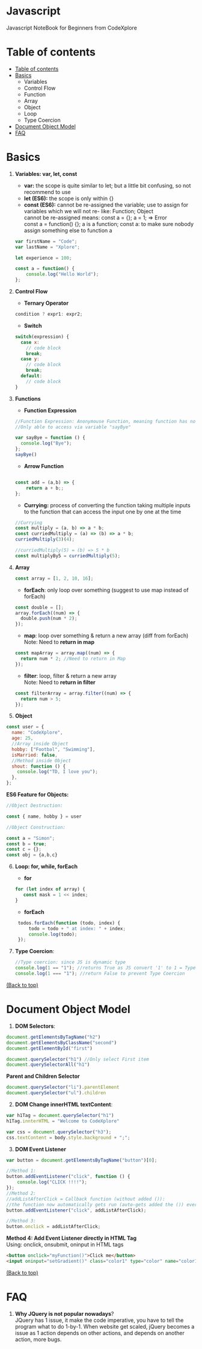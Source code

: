 # Javascript

Javascript NoteBook for Beginners from CodeXplore

# Table of contents

- [Table of contents](#table-of-contents)
- [Basics](#basics)
   - Variables
   - Control Flow
   - Function
   - Array
   - Object
   - Loop
   - Type Coercion
- [Document Object Model](#document-object-model)
- [FAQ](#faq)



# Basics 

1. **Variables: var, let, const**
    - **var:** the scope is quite similar to let; but a little bit confusing, so not recommend to use
    - **let (ES6):** the scope is only within {}
    - **const (ES6):** cannot be re-assigned the variable; use to assign for variables which we will not re- like: Function; Object<br>
    cannot be re-assigned means: const a = {}; a = 1; => Error <br>
    const a = function() {}; a is a function; const a: to make sure nobody assign something else to function a
	```Javascript
	var firstName = "Code";
	var lastName = "Xplore";

	let experience = 100;

	const a = function() {
		console.log("Hello World");
	};
	```
2. **Control Flow**<br>
    - **Ternary Operator**
    ```Javascript
    condition ? expr1: expr2;
    ```
    - **Switch**
    ```Javascript
	switch(expression) {
	  case x:
	    // code block
	    break;
	  case y:
	    // code block
	    break;
	  default:
	    // code block
	}
    ```
3. **Functions**
    - **Function Expression**
    ```Javascript
    //Function Expression: Anonymouse Function, meaning function has no name
    //Only able to access via variable "sayBye"

    var sayBye = function () {
      console.log("Bye");
    };
    sayBye()
    ```
    - **Arrow Function**
    ```Javascript

    const add = (a,b) => {
    	return a + b;;
    };
    ```
    
    - **Currying:** process of converting the function taking multiple inputs to the function that can access the input one by one at the time
    ```Javascript
	//Currying
	const multiply = (a, b) => a * b;
	const curriedMultiply = (a) => (b) => a * b;
	curriedMultiply(3)(4);
	
	//curriedMultiply(5) = (b) => 5 * b
	const multiplyBy5 = curriedMultiply(5);
    ```
    
4. **Array**
    ```Javascript
	const array = [1, 2, 10, 16];
    ```

   - **forEach**: only loop over something (suggest to use map instead of forEach)
    ```Javascript
	const double = [];
	array.forEach((num) => {
	  double.push(num * 2);
	});
    ```
    - **map**: loop over something & return a new array (diff from forEach)<br>
    Note: Need to **return in map**
    ```Javascript
	const mapArray = array.map((num) => {
	  return num * 2; //Need to return in Map
	});
    ```
    - **filter**: loop, filter & return a new array <br>
    Note: Need to **return in filter**
    ```Javascript
	const filterArray = array.filter((num) => {
	  return num > 5;
	});
    ```

5. **Object**

```JavaScript
const user = {
  name: "CodeXplore",
  age: 25,
  //Array inside Object
  hobby: ["Footbal", "Swimming"],
  isMarried: false,
  //Method inside Object
  shout: function () {
    console.log("TD, I love you");
  },
};
```
**ES6 Feature for Objects:**
```JavaScript
//Object Destruction:

const { name, hobby } = user

//Object Construction:

const a = "Simon";
const b = true;
const c = {};
const obj = {a,b,c}
```
6. **Loop: for, while, forEach**
     - **for**
     ```Javascript
	for (let index of array) {
   		const mask = 1 << index;
	}
    ```
     
     - **forEach**
     ```Javascript
      todos.forEach(function (todo, index) {
          todo = todo + " at index: " + index;
          console.log(todo);
      });
    ```
7. **Type Coercion**:
     ```Javascript
	//Type coercion: since JS is dynamic type
	console.log(1 == "1"); //returns True as JS convert '1' to 1 = Type coercion
	console.log(1 === "1"); //return False to prevent Type Coercion
    ```

[(Back to top)](#table-of-contents)

# Document Object Model 
1. **DOM Selectors**:

```JavaScript
document.getElementsByTagName("h2")
document.getElementsByClassName("second")
document.getElementById("first")

document.querySelector("h1") //Only select First item
document.querySelectorAll("h1")
```
   **Parent and Children Selector**

```JavaScript
document.querySelector("li").parentElement
document.querySelector("ul").children
```

2. **DOM Change innerHTML textContent**:
```JavaScript
var h1Tag = document.querySelector("h1")
h1Tag.innterHTML = "Welcome to CodeXplore"

var css = document.querySelector("h3");
css.textContent = body.style.background + ";";

```

3. **DOM Event Listener**
```JavaScript
var button = document.getElementsByTagName("button")[0];

//Method 1:
button.addEventListener("click", function () {
	console.log("CLICK !!!!");
});
//Method 2:
//addListAfterClick = Callback function (without added ()):
//the function now automatically gets run (auto-gets added the ()) every time the click happens. So we are passing a reference to the function without running it (without added ()).
button.addEventListener("click", addListAfterClick);

//Method 3:
button.onclick = addListAfterClick;
```

**Method 4: Add Event Listener directly in HTML Tag**<br>
Using: onclick, onsubmit, oninput in HTML tags
```HTML
<button onclick="myFunction()">Click me</button>
<input oninput="setGradient()" class="color1" type="color" name="color1" value="#00ff00">

```
[(Back to top)](#table-of-contents)

# FAQ
1. **Why JQuery is not popular nowadays**?<br>
    JQuery has 1 issue, it make the code imperative, you have to tell the program what to do 1-by-1. When website get scaled, jQuery becomes a issue as 1 action depends on other actions, and depends on another action, more bugs. 


